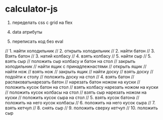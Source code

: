 # calculator-js

1. переделать css с grid на flex

<!-- 2. HTML5 tags (forms) -->

<!-- 3. переделать кнопки -->

4. data атрибуты

5. переписать код без eval

<!-- 6. Сделать вывод кнопок в html програмно через JS !!! -->




// 1. найти холодильник 
// 2. открыть холодильник
// 2. найти батон
// 3. Взять батон
// 3. натий колбасу
// 4. взять колбасу
// 5. найти сыр
// 5. взять сыр
//   положить сыр колбасу и батон на стол
//   закрыть холодильник
//   найти ящик с принадлежнастями
//   открыть ящик
//   найти нож
//   взять нож
//   закрыть ящик
//   найти доску
//   взять доску
//   подойти к столу
//   положить доску на стол
// 4. взять батон
// распаковатьнарезать батон
//  нарезать батон ножом на куски
//   положить кусок батон на стол
//   взять колбасу нарезать ножом на куски
//   положить кусок колбасы на стол
//   взять сыр нарезать ножом на куски
//   положить кусок сыра на стол
// 5. взять кусок батона
// положить на него кусок колбасы
// 6. положить на него кусок сыра
// 7. взять кетчуп
// 8. снять сыр
// 9. положить сверху кетчуп
// 10. положить сыр